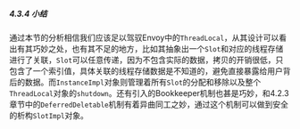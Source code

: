 ##### 4.3.4 小结

​	通过本节的分析相信我们应该足以驾驭Envoy中的`ThreadLocal`，从其设计可以看出有其巧妙之处，也有其不足的地方，比如其抽象出一个`Slot`和对应的线程存储进行了关联，`Slot`可以任意传递，因为不包含实际的数据，拷贝的开销很低，只包含了一个索引值，具体关联的线程存储数据是不知道的，避免直接暴露给用户背后的数据。而`InstanceImpl`对象则管理着所有`Slot`的分配和移除以及整个`ThreadLocal`对象的`shutdown`。还有引入的Bookkeeper机制也甚是巧妙，和4.2.3章节中的`DeferredDeletable`机制有着异曲同工之妙，通过这个机制可以做到安全的析构`SlotImpl`对象。
